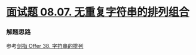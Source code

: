 # [面试题 08.07. 无重复字符串的排列组合](https://leetcode.cn/problems/permutation-i-lcci/)

### 解题思路
参考[剑指 Offer 38. 字符串的排列](https://leetcode.cn/problems/zi-fu-chuan-de-pai-lie-lcof/)
